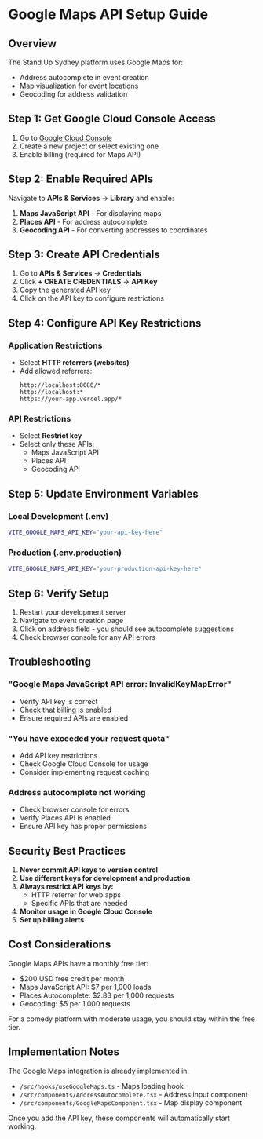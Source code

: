 # Google Maps API Setup Guide

## Overview
The Stand Up Sydney platform uses Google Maps for:
- Address autocomplete in event creation
- Map visualization for event locations
- Geocoding for address validation

## Step 1: Get Google Cloud Console Access

1. Go to [Google Cloud Console](https://console.cloud.google.com/)
2. Create a new project or select existing one
3. Enable billing (required for Maps API)

## Step 2: Enable Required APIs

Navigate to **APIs & Services** → **Library** and enable:

1. **Maps JavaScript API** - For displaying maps
2. **Places API** - For address autocomplete
3. **Geocoding API** - For converting addresses to coordinates

## Step 3: Create API Credentials

1. Go to **APIs & Services** → **Credentials**
2. Click **+ CREATE CREDENTIALS** → **API Key**
3. Copy the generated API key
4. Click on the API key to configure restrictions

## Step 4: Configure API Key Restrictions

### Application Restrictions
- Select **HTTP referrers (websites)**
- Add allowed referrers:
  ```
  http://localhost:8080/*
  http://localhost:*
  https://your-app.vercel.app/*
  ```

### API Restrictions
- Select **Restrict key**
- Select only these APIs:
  - Maps JavaScript API
  - Places API
  - Geocoding API

## Step 5: Update Environment Variables

### Local Development (.env)
```bash
VITE_GOOGLE_MAPS_API_KEY="your-api-key-here"
```

### Production (.env.production)
```bash
VITE_GOOGLE_MAPS_API_KEY="your-production-api-key-here"
```

## Step 6: Verify Setup

1. Restart your development server
2. Navigate to event creation page
3. Click on address field - you should see autocomplete suggestions
4. Check browser console for any API errors

## Troubleshooting

### "Google Maps JavaScript API error: InvalidKeyMapError"
- Verify API key is correct
- Check that billing is enabled
- Ensure required APIs are enabled

### "You have exceeded your request quota"
- Add API key restrictions
- Check Google Cloud Console for usage
- Consider implementing request caching

### Address autocomplete not working
- Check browser console for errors
- Verify Places API is enabled
- Ensure API key has proper permissions

## Security Best Practices

1. **Never commit API keys to version control**
2. **Use different keys for development and production**
3. **Always restrict API keys by:**
   - HTTP referrer for web apps
   - Specific APIs that are needed
4. **Monitor usage in Google Cloud Console**
5. **Set up billing alerts**

## Cost Considerations

Google Maps APIs have a monthly free tier:
- $200 USD free credit per month
- Maps JavaScript API: $7 per 1,000 loads
- Places Autocomplete: $2.83 per 1,000 requests
- Geocoding: $5 per 1,000 requests

For a comedy platform with moderate usage, you should stay within the free tier.

## Implementation Notes

The Google Maps integration is already implemented in:
- `/src/hooks/useGoogleMaps.ts` - Maps loading hook
- `/src/components/AddressAutocomplete.tsx` - Address input component
- `/src/components/GoogleMapsComponent.tsx` - Map display component

Once you add the API key, these components will automatically start working.